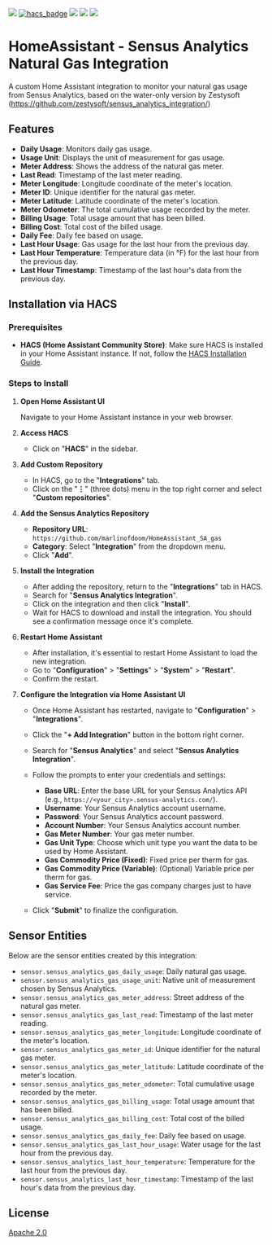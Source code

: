 [![](https://img.shields.io/github/release/marlinofdoom/HomeAssistant_SA_gas/all.svg?style=for-the-badge)](https://github.com/marlinofdoom/HomeAssistant_SA_gas/releases)
[![hacs_badge](https://img.shields.io/badge/HACS-Default-orange.svg?style=for-the-badge)](https://github.com/custom-components/hacs)
[![](https://img.shields.io/github/license/marlinofdoom/HomeAssistant_SA_gas?style=for-the-badge)](LICENSE)
[![](https://img.shields.io/badge/MAINTAINER-%40marlinofdoom-red?style=for-the-badge)](https://github.com/marlinofdoom)
[![](https://img.shields.io/badge/COMMUNITY-FORUM-success?style=for-the-badge)](https://community.home-assistant.io)

# HomeAssistant - Sensus Analytics Natural Gas Integration

A custom Home Assistant integration to monitor your natural gas usage from Sensus Analytics, based on the water-only version by Zestysoft (https://github.com/zestysoft/sensus_analytics_integration/)

## Features

- **Daily Usage**: Monitors daily gas usage.
- **Usage Unit**: Displays the unit of measurement for gas usage.
- **Meter Address**: Shows the address of the natural gas meter.
- **Last Read**: Timestamp of the last meter reading.
- **Meter Longitude**: Longitude coordinate of the meter's location.
- **Meter ID**: Unique identifier for the natural gas meter.
- **Meter Latitude**: Latitude coordinate of the meter's location.
- **Meter Odometer**: The total cumulative usage recorded by the meter.
- **Billing Usage**: Total usage amount that has been billed.
- **Billing Cost**: Total cost of the billed usage.
- **Daily Fee**: Daily fee based on usage.
- **Last Hour Usage**: Gas usage for the last hour from the previous day.
- **Last Hour Temperature**: Temperature data (in °F) for the last hour from the previous day.
- **Last Hour Timestamp**: Timestamp of the last hour's data from the previous day.

## Installation via HACS

### **Prerequisites**

- **HACS (Home Assistant Community Store)**: Make sure HACS is installed in your Home Assistant instance. If not, follow the [HACS Installation Guide](https://hacs.xyz/docs/installation/prerequisites).

### **Steps to Install**

1. **Open Home Assistant UI**

   Navigate to your Home Assistant instance in your web browser.

2. **Access HACS**

   - Click on "**HACS**" in the sidebar.

3. **Add Custom Repository**

   - In HACS, go to the "**Integrations**" tab.
   - Click on the "**⋮**" (three dots) menu in the top right corner and select "**Custom repositories**".

4. **Add the Sensus Analytics Repository**

   - **Repository URL**: `https://github.com/marlinofdoom/HomeAssistant_SA_gas`
   - **Category**: Select "**Integration**" from the dropdown menu.
   - Click "**Add**".

5. **Install the Integration**

   - After adding the repository, return to the "**Integrations**" tab in HACS.
   - Search for "**Sensus Analytics Integration**".
   - Click on the integration and then click "**Install**".
   - Wait for HACS to download and install the integration. You should see a confirmation message once it's complete.

6. **Restart Home Assistant**

   - After installation, it's essential to restart Home Assistant to load the new integration.
   - Go to "**Configuration**" > "**Settings**" > "**System**" > "**Restart**".
   - Confirm the restart.

7. **Configure the Integration via Home Assistant UI**

   - Once Home Assistant has restarted, navigate to "**Configuration**" > "**Integrations**".
   - Click the "**+ Add Integration**" button in the bottom right corner.
   - Search for "**Sensus Analytics**" and select "**Sensus Analytics Integration**".
   - Follow the prompts to enter your credentials and settings:
     - **Base URL**: Enter the base URL for your Sensus Analytics API (e.g., `https://<your_city>.sensus-analytics.com/`).
     - **Username**: Your Sensus Analytics account username.
     - **Password**: Your Sensus Analytics account password.
     - **Account Number**: Your Sensus Analytics account number.
     - **Gas Meter Number**: Your gas meter number.
     - **Gas Unit Type**: Choose which unit type you want the data to be used by Home Assistant.
     - **Gas Commodity Price (Fixed)**: Fixed price per therm for gas.
     - **Gas Commodity Price (Variable)**: (Optional) Variable price per therm for gas.
     - **Gas Service Fee**: Price the gas company charges just to have service.

   - Click "**Submit**" to finalize the configuration.

## Sensor Entities

Below are the sensor entities created by this integration:

- `sensor.sensus_analytics_gas_daily_usage`: Daily natural gas usage.
- `sensor.sensus_analytics_gas_usage_unit`: Native unit of measurement chosen by Sensus Analytics.
- `sensor.sensus_analytics_gas_meter_address`: Street address of the natural gas meter.
- `sensor.sensus_analytics_gas_last_read`: Timestamp of the last meter reading.
- `sensor.sensus_analytics_gas_meter_longitude`: Longitude coordinate of the meter's location.
- `sensor.sensus_analytics_gas_meter_id`: Unique identifier for the natural gas meter.
- `sensor.sensus_analytics_gas_meter_latitude`: Latitude coordinate of the meter's location.
- `sensor.sensus_analytics_gas_meter_odometer`: Total cumulative usage recorded by the meter.
- `sensor.sensus_analytics_gas_billing_usage`: Total usage amount that has been billed.
- `sensor.sensus_analytics_gas_billing_cost`: Total cost of the billed usage.
- `sensor.sensus_analytics_gas_daily_fee`: Daily fee based on usage.
- `sensor.sensus_analytics_gas_last_hour_usage`: Water usage for the last hour from the previous day.
- `sensor.sensus_analytics_last_hour_temperature`: Temperature for the last hour from the previous day.
- `sensor.sensus_analytics_last_hour_timestamp`: Timestamp of the last hour's data from the previous day.

## License

[Apache 2.0](LICENSE)